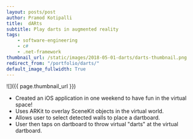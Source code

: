 ```yaml
---
layout: posts/post
author: Pramod Kotipalli
title:  dARts
subtitle: Play darts in augmented reality
tags:
    - software-engineering
    - c#
    - .net-framework
thumbnail_url: /static/images/2018-05-01-darts/darts-thumbnail.png
redirect_from: "/portfolio/darts/"
default_image_fullwidth: True
---
```


![]({{ page.thumbnail_url }})

* Created an iOS application in one weekend to have fun in the virtual space!
* Uses ARKit to overlay SceneKit objects in the virtual world.
* Allows user to select detected walls to place a dartboard.
* User then taps on dartboard to throw virtual "darts" at the virtual dartboard.
